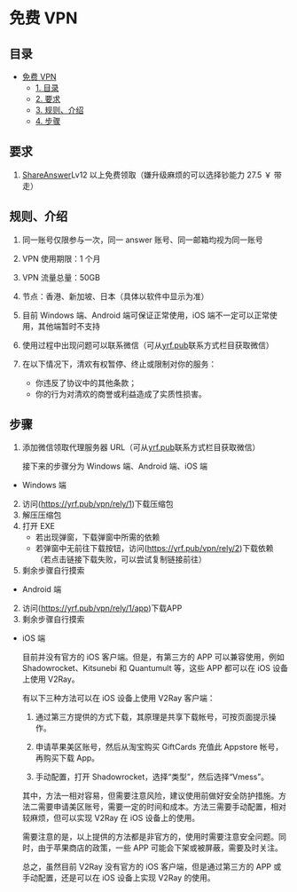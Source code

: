 <script>
    const h1 = document.querySelector(`h1`)
    const a = h1.querySelector(`a`)
    if (a.href===`https://mark.yrf.wiki/`) h1.style.display = 'none'
</script>

# 免费 VPN

## 目录

<!-- TOC -->

- [免费 VPN](#%E5%85%8D%E8%B4%B9-vpn)
  - [1. 目录](#%E7%9B%AE%E5%BD%95)
  - [2. 要求](#%E8%A6%81%E6%B1%82)
  - [3. 规则、介绍](#%E8%A7%84%E5%88%99%E4%BB%8B%E7%BB%8D)
  - [4. 步骤](#%E6%AD%A5%E9%AA%A4)

<!-- /TOC -->

## 要求

1. [ShareAnswer](https://yrf.pub/answer)Lv12 以上免费领取（嫌升级麻烦的可以选择钞能力 27.5 ￥ 带走）

## 规则、介绍

1. 同一账号仅限参与一次，同一 answer 账号、同一邮箱均视为同一账号
2. VPN 使用期限：1 个月
3. VPN 流量总量：50GB
4. 节点：香港、新加坡、日本（具体以软件中显示为准）
5. 目前 Windows 端、Android 端可保证正常使用，iOS 端不一定可以正常使用，其他端暂时不支持
6. 使用过程中出现问题可以联系微信（可从[yrf.pub](https://yrf.pub)联系方式栏目获取微信）
7. 在以下情况下，清欢有权暂停、终止或限制对你的服务：

   - 你违反了协议中的其他条款；
   - 你的行为对清欢的商誉或利益造成了实质性损害。

## 步骤

1. 添加微信领取代理服务器 URL（可从[yrf.pub](https://yrf.pub)联系方式栏目获取微信）

   接下来的步骤分为 Windows 端、Android 端、iOS 端

- Windows 端

2. 访问(https://yrf.pub/vpn/rely/1)下载压缩包
3. 解压压缩包
4. 打开 EXE
   - 若出现弹窗，下载弹窗中所需的依赖
   - 若弹窗中无前往下载按钮，访问(https://yrf.pub/vpn/rely/2)下载依赖（若点击链接下载失败，可以尝试复制链接前往）
5. 剩余步骤自行摸索

- Android 端

2. 访问(https://yrf.pub/vpn/rely/1/app)下载APP
3. 剩余步骤自行摸索

- iOS 端

  目前并没有官方的 iOS 客户端。但是，有第三方的 APP 可以兼容使用，例如 Shadowrocket、Kitsunebi 和 Quantumult 等，这些 APP 都可以在 iOS 设备上使用 V2Ray。

  有以下三种方法可以在 iOS 设备上使用 V2Ray 客户端：

  1. 通过第三方提供的方式下载，其原理是共享下载帐号，可按页面提示操作。

  2. 申请苹果美区账号，然后从淘宝购买 GiftCards 充值此 Appstore 帐号，再购买下载 App。

  3. 手动配置，打开 Shadowrocket，选择“类型”，然后选择“Vmess”。

  其中，方法一相对容易，但需要注意风险，建议使用前做好安全防护措施。方法二需要申请美区账号，需要一定的时间和成本。方法三需要手动配置，相对较麻烦，但可以实现 V2Ray 在 iOS 设备上的使用。

  需要注意的是，以上提供的方法都是非官方的，使用时需要注意安全问题。同时，由于苹果商店的政策，一些 APP 可能会下架或被屏蔽，需要及时关注。

  总之，虽然目前 V2Ray 没有官方的 iOS 客户端，但是通过第三方的 APP 或手动配置，还是可以在 iOS 设备上实现 V2Ray 的使用。
